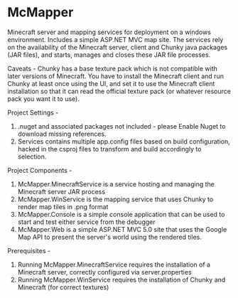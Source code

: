 # McMapper
Minecraft server and mapping services for deployment on a windows environment. Includes a simple ASP.NET MVC map site.
The services rely on the availability of the Minecraft server, client and Chunky java packages (JAR files), and starts, manages and closes these JAR file processes.

Caveats - 
Chunky has a base texture pack which is not compatible with later versions of Minecraft. You have to install the Minecraft client and run Chunky at least once using the UI, and set it to use the Minecraft client installation so that it can read the official texture pack (or whatever resource pack you want it to use).

Project Settings - 
1. .nuget and associated packages not included - please Enable Nuget to download missing references.
2. Services contains multiple app.config files based on build configuration, hacked in the csproj files to transform and build accordingly to selection.

Project Components - 
1. McMapper.MinecraftService is a service hosting and managing the Minecraft server JAR process
2. McMapper.WinService is the mapping service that uses Chunky to render map tiles in .png format
3. McMapper.Console is a simple console application that can be used to start and test either service from the debugger
4. McMapper.Web is a simple ASP.NET MVC 5.0 site that uses the Google Map API to present the server's world using the rendered tiles.

Prerequisites - 
1. Running McMapper.MinecraftService requires the installation of a Minecraft server, correctly configured via server.properties
2. Running McMapper.WinService requires the installation of Chunky and Minecraft (for correct textures)
